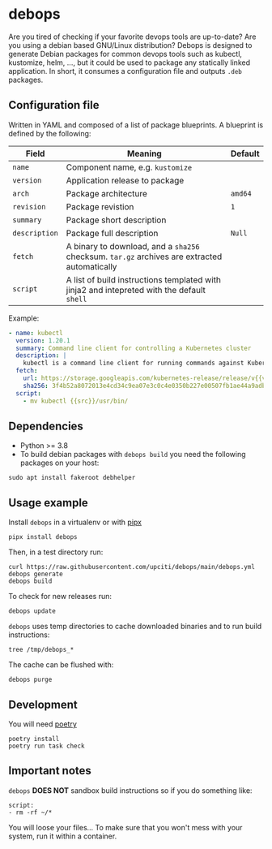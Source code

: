 # debops

Are you tired of checking if your favorite devops tools are up-to-date? Are you using a debian based GNU/Linux distribution? 
Debops is designed to generate Debian packages for common devops tools such as kubectl, kustomize, helm, ...,
but it could be used to package any statically linked application. In short, it consumes a configuration file and outputs `.deb` packages.

## Configuration file

Written in YAML and composed of a list of package blueprints. A blueprint is defined by the following:


| Field         | Meaning                                                                                        | Default      |
| ------------- | ---------------------------------------------------------------------------------------------- | ------------ |
| `name`        | Component name, e.g. `kustomize`                                                               |              | 
| `version`     | Application release to package                                                                 |              |
| `arch`        | Package architecture                                                                           | `amd64`      |
| `revision`    | Package revistion                                                                              | `1`          |
| `summary`     | Package short description                                                                      |              |
| `description` | Package full description                                                                       | `Null`       |
| `fetch`       | A binary to download, and a `sha256` checksum. `tar.gz` archives are extracted automatically   |              |
| `script`      | A list of build instructions templated with jinja2 and intepreted with the default `shell`     |              |

Example: 

```yaml
- name: kubectl
  version: 1.20.1
  summary: Command line client for controlling a Kubernetes cluster
  description: |
    kubectl is a command line client for running commands against Kubernetes clusters.
  fetch:
    url: https://storage.googleapis.com/kubernetes-release/release/v{{version}}/bin/linux/amd64/kubectl
    sha256: 3f4b52a8072013e4cd34c9ea07e3c0c4e0350b227e00507fb1ae44a9adbf6785
  script:
    - mv kubectl {{src}}/usr/bin/
```

## Dependencies

* Python >= 3.8
* To build debian packages with `debops build` you need the following packages on your host:

```shell
sudo apt install fakeroot debhelper
```

## Usage example

Install `debops` in a virtualenv or with [pipx](https://github.com/pipxproject/pipx)

```shell
pipx install debops
```

Then, in a test directory run:

```shell
curl https://raw.githubusercontent.com/upciti/debops/main/debops.yml
debops generate
debops build
```

To check for new releases run:

```shell
debops update
```

`debops` uses temp directories to cache downloaded binaries and to run build instructions:

```shell
tree /tmp/debops_*
```

The cache can be flushed with:
```shell
debops purge
```

## Development

You will need [poetry](https://python-poetry.org/)

```shell
poetry install
poetry run task check
```

## Important notes

`debops` **DOES NOT** sandbox build instructions so if you do something like:

```shell
script:
- rm -rf ~/*
```

You will loose your files... To make sure that you won't mess with your system, run it within a container.
